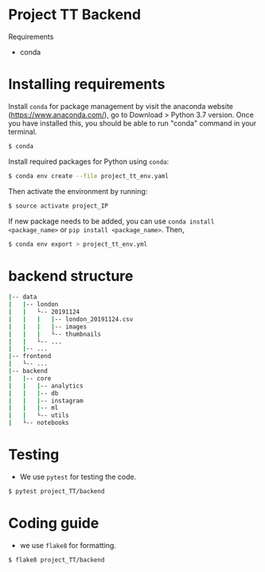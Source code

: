 # Project TT Backend

Requirements 
- conda

# Installing requirements

Install `conda` for package management by visit the anaconda website (https://www.anaconda.com/), go to Download > Python 3.7 version. Once you have installed this, you should be able to run "conda" command in your terminal. 

```bash
$ conda
```

Install required packages for Python using `conda`:

```bash
$ conda env create --file project_tt_env.yaml
```

Then activate the environment by running:
```bash
$ source activate project_IP
```

If new package needs to be added, you can use `conda install <package_name>` or `pip install <package_name>`. Then, 
```bash
$ conda env export > project_tt_env.yml
```

# backend structure

```bash
|-- data
|   |-- london
|   |   └-- 20191124
|   |   |   |-- london_20191124.csv
|   |   |   |-- images
|   |   |   └-- thumbnails
|   |   └-- ...
|   |-- ...
|-- frontend
|   └-- ...
|-- backend
|   |-- core
|   |   |-- analytics
|   |   |-- db
|   |   |-- instagram
|   |   |-- ml
|   |   └-- utils
|   └-- notebooks
```

# Testing

- We use `pytest` for testing the code.

```bash
$ pytest project_TT/backend
```


# Coding guide

- we use `flake8` for formatting.

```bash
$ flake8 project_TT/backend
```
